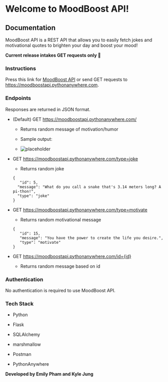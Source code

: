 # Welcome to MoodBoost API!

## Documentation

MoodBoost API is a REST API that allows you to easily fetch jokes and motivational quotes to brighten your day and boost your mood!

**Current release intakes GET requests only :zany_face:**

### Instructions

Press this link for [MoodBoost API](https://moodboostapi.pythonanywhere.com) or send GET requests to <https://moodboostapi.pythonanywhere.com>.

### Endpoints

Responses are returned in JSON format.

* (Default) GET https://moodboostapi.pythonanywhere.com/

    * Returns random message of motivation/humor

    * Sample output:

    * ![placeholder](https://github.com/kjung4706/MoodBoost-API/placeholder.png)

* GET https://moodboostapi.pythonanywhere.com/type=joke

    * Returns random joke
    ```
    {
       "id": 5,
      "message": "What do you call a snake that's 3.14 meters long? A pi-thon!",
      "type": "joke"
   }
    ```

* GET https://moodboostapi.pythonanywhere.com/type=motivate

    * Returns random motivational message
    ```
    {
       "id": 15,
       "message": "You have the power to create the life you desire.",
       "type": "motivate"
   }
    ```

* GET https://moodboostapi.pythonanywhere.com/id={id}

    * Returns random message based on id


### Authentication

No authentication is required to use MoodBoost API.

### Tech Stack

* Python

* Flask

* SQLAlchemy

* marshmallow

* Postman

* PythonAnywhere

**Developed by Emily Pham and Kyle Jung**

